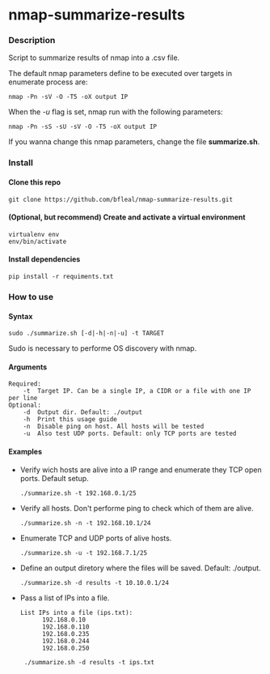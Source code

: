 # nmap-summarize-results

### Description

Script to summarize results of nmap into a .csv file.

The default nmap parameters define to be executed over targets in enumerate process are: 
	
	nmap -Pn -sV -O -T5 -oX output IP
	
When the *-u* flag is set, nmap run with the following parameters:

	nmap -Pn -sS -sU -sV -O -T5 -oX output IP
	
If you wanna change this nmap parameters, change the file **summarize.sh**.
	

### Install 

#### Clone this repo

	git clone https://github.com/bfleal/nmap-summarize-results.git
	
#### (Optional, but recommend) Create and activate a virtual environment

	virtualenv env
	env/bin/activate

#### Install dependencies

	pip install -r requiments.txt

### How to use

#### Syntax

	sudo ./summarize.sh [-d|-h|-n|-u] -t TARGET
	
Sudo is necessary to performe OS discovery with nmap.

#### Arguments

	Required:
		-t	Target IP. Can be a single IP, a CIDR or a file with one IP per line
	Optional:
		-d	Output dir. Default: ./output
		-h	Print this usage guide
		-n	Disable ping on host. All hosts will be tested
		-u	Also test UDP ports. Default: only TCP ports are tested

#### Examples

* Verify wich hosts are alive into a IP range and enumerate they TCP open ports. Default setup.

      ./summarize.sh -t 192.168.0.1/25

* Verify all hosts. Don't performe ping to check which of them are alive. 

      ./summarize.sh -n -t 192.168.10.1/24
      
* Enumerate TCP and UDP ports of alive hosts.

      ./summarize.sh -u -t 192.168.7.1/25
      
* Define an output diretory where the files will be saved. Default: ./output.

      ./summarize.sh -d results -t 10.10.0.1/24
      
* Pass a list of IPs into a file.
      
      List IPs into a file (ips.txt):
       		192.168.0.10
       		192.168.0.110
       		192.168.0.235
       		192.168.0.244
       		192.168.0.250
       
       ./summarize.sh -d results -t ips.txt
   
